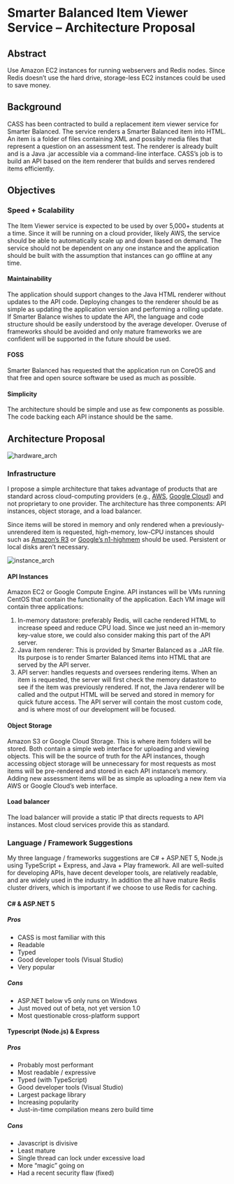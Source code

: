 # Smarter Balanced Item Viewer Service – Architecture Proposal

## Abstract 
Use Amazon EC2 instances for running webservers and Redis nodes. Since Redis doesn’t use the hard drive, storage-less EC2 instances could be used to save money.

## Background
CASS has been contracted to build a replacement item viewer service for Smarter Balanced. The service renders a Smarter Balanced item into HTML. An item is a folder of files containing XML and possibly media files that represent a question on an assessment test. The renderer is already built and is a Java .jar accessible via a command-line interface. 
CASS’s job is to build an API based on the item renderer that builds and serves rendered items efficiently.

## Objectives
### Speed + Scalability
The Item Viewer service is expected to be used by over 5,000+ students at a time. Since it will be running on a cloud provider, likely AWS, the service should be able to automatically scale up and down based on demand. The service should not be dependent on any one instance and the application should be built with the assumption that instances can go offline at any time.
#### Maintainability
The application should support changes to the Java HTML renderer without updates to the API code. Deploying changes to the renderer should be as simple as updating the application version and performing a rolling update. If Smarter Balance wishes to update the API, the language and code structure should be easily understood by the average developer. Overuse of frameworks should be avoided and only mature frameworks we are confident will be supported in the future should be used.
#### FOSS
Smarter Balanced has requested that the application run on CoreOS and that free and open source software be used as much as possible.
#### Simplicity
The architecture should be simple and use as few components as possible. The code backing each API instance should be the same.

## Architecture Proposal
![hardware_arch](https://cloud.githubusercontent.com/assets/6743966/13267159/b11832bc-da30-11e5-9a3a-9ddd4c286ac0.png)
### Infrastructure
I propose a simple architecture that takes advantage of products that are standard across cloud-computing providers (e.g., [AWS](https://aws.amazon.com), [Google Cloud](https://cloud.google.com)) and not proprietary to one provider. The architecture has three components: API instances, object storage, and a load balancer.

Since items will be stored in memory and only rendered when a previously-unrendered item is requested, high-memory, low-CPU instances should such as [Amazon’s R3](https://aws.amazon.com/ec2/instance-types/) or [Google’s n1-highmem](https://cloud.google.com/compute/pricing#disk) should be used. Persistent or local disks aren’t necessary.

![instance_arch](https://cloud.githubusercontent.com/assets/6743966/13267160/b131504e-da30-11e5-8e55-6bb19ffb09f4.png)

#### API Instances
Amazon EC2 or Google Compute Engine. API instances will be VMs running CentOS that contain the functionality of the application. Each VM image will contain three applications: 
1. In-memory datastore: preferably Redis, will cache rendered HTML to increase speed and reduce CPU load. Since we just need an in-memory key-value store, we could also consider making this part of the API server.
2. Java item renderer: This is provided by Smarter Balanced as a .JAR file. Its purpose is to render Smarter Balanced items into HTML that are served by the API server.
3. API server: handles requests and oversees rendering items. When an item is requested, the server will first check the memory datastore to see if the item was previously rendered. If not, the Java renderer will be called and the output HTML will be served and stored in memory for quick future access. The API server will contain the most custom code, and is where most of our development will be focused.
#### Object Storage
Amazon S3 or Google Cloud Storage. This is where item folders will be stored. Both contain a simple web interface for uploading and viewing objects. This will be the source of truth for the API instances, though accessing object storage will be unnecessary for most requests as most items will be pre-rendered and stored in each API instance’s memory. Adding new assessment items will be as simple as uploading a new item via AWS or Google Cloud’s web interface.
#### Load balancer
The load balancer will provide a static IP that directs requests to API instances. Most cloud services provide this as standard.

### Language / Framework Suggestions
My three language / frameworks suggestions are C# + ASP.NET 5, Node.js using TypeScript + Express, and Java + Play framework. All are well-suited for developing APIs, have decent developer tools, are relatively readable, and are widely used in the industry. In addition the all have mature Redis cluster drivers, which is important if we choose to use Redis for caching.
#### C# & ASP.NET 5
##### Pros
- CASS is most familiar with this
- Readable
- Typed
- Good developer tools (Visual Studio)
- Very popular

##### Cons
- ASP.NET below v5 only runs on Windows
- Just moved out of beta, not yet version 1.0
- Most questionable cross-platform support

#### Typescript (Node.js) & Express
##### Pros
- Probably most performant
- Most readable / expressive
- Typed (with TypeScript)
- Good developer tools (Visual Studio)
- Largest package library
- Increasing popularity
- Just-in-time compilation means zero build time

##### Cons
- Javascript is divisive
- Least mature
- Single thread can lock under excessive load
- More “magic” going on
- Had a recent security flaw (fixed)
